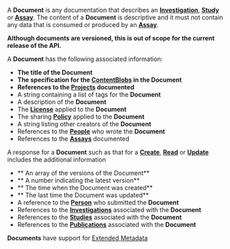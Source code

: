 <a name="documents"></a>A **Document** is any documentation that describes an <a href="#investigations">**Investigation**</a>, <a href="#studies">**Study**</a> or <a href="#assays">**Assay**</a>. The content of a **Document** is descriptive and it must not contain any data that is consumed or produced by an <a href="#assays">**Assay**</a>.

**Although documents are versioned, this is out of scope for the current release of the API.**

A **Document** has the following associated information:

* **The title of the Document**
* **The specification for the <a href="#ContentBlob">ContentBlobs</a> in the Document**
* **References to the <a href="#projects">Projects</a> documented**
* A string containing a list of tags for the **Document**
* A description of the **Document**
* The <a href="#License">**License**</a> applied to the **Document**
* The sharing <a href="#Policy">**Policy**</a> applied to the **Document**
* A string listing other creators of the **Document**
* References to the <a href="#people">**People**</a> who wrote the **Document**
* References to the <a href="#assays">**Assays**</a> documented

A response for a **Document** such as that for a <a href="#create">**Create**</a>, <a href="#read">**Read**</a> or <a href="#update">**Update**</a> includes the additional information

* ** An array of the versions of the Document**
* ** A number indicating the latest version**
* ** The time when the Document was created**
* ** The last time the Document was updated**
* A reference to the <a href="#people">**Person**</a> who submitted the **Document**
* References to the <a href="#investigations">**Investigations**</a> associated with the **Document**
* References to the <a href="#studies">**Studies**</a> associated with the **Document**
* References to the <a href="#publications">**Publications**</a> associated with the **Document**

**Documents** have support for [Extended Metadata](/api#section/Extended-Metadata)
















